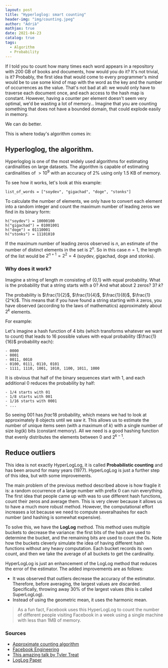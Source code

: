 ```yaml
---
layout: post
title: "Hyperloglog: smart counting"
header-img: "img/counting.jpeg"
author: "Adrià"
mathjax: true
date: 2021-04-23
catalog: true
tags:
  - Algorithm
  - Probability 
---
```



If I told you to count how many times each word appears in a repository with 200 GB of books and documents, how would you do it? It's not trivial, is it? Probably, the first idea that would come to every programmer's mind would be to use some kind of map with the word as the key and the number of occurrences as the value. That's not bad at all: we would only have to traverse each document once, and each access to the hash map is constant. However, having a counter per element doesn't seem very optimal, we'd be wasting a lot of memory… Imagine that you are counting something that does not have a bounded domain, that could explode easily in memory. 

We can do better.


This is where today's algorithm comes in:

## Hyperloglog, the algorithm.

Hyperloglog is one of the most widely used algorithms for estimating cardinalities on large datasets. The algorithm is capable of estimating cardinalities of $>10^9$ with an accuracy of 2% using only 1.5 KB of memory. 

To see how it works, let's look at this example: 
```
list_of_words = ["soydev", "gigachad", "doge", "stonks"]
```

To calculate the number of elements, we only have to convert each element into a random integer and count the maximum number of leading zeros we find in its binary form:

```
h("soydev") = 10000100
h("gigachad") = 01001001
h("doge") = 01110001
h("stonks") = 11101010
```

If the maximum number of leading zeros observed is $n$, an estimate of the number of distinct elements in the set is $2^n$. So in this case $n=1$, the length of the list would be $2^{n+1}=2^2=4$ (soydev, gigachad, doge and stonks).

### Why does it work?

Imagine a string of length $m$ consisting of {$0$,$1$} with equal probability. What is the probability that a string starts with a $0$? And what about $2$ zeros? $3$? $k$?

The probability is $\frac{1}{2}$, $\frac{1}{4}$, $\frac{1}{8}$, $\frac{1}{2^k}$. This means that if you have found a string starting with $k$ zeros, you have observed (according to the laws of mathematics) approximately about $2^k$ elements. 

For example:

Let's imagine a hash function of $4$ bits (which transforms whatever we want to count) that leads to $16$ possible values with equal probability ($\frac{1}{16}$ probability each): 

```
- 0000
- 0001
- 0011, 0010
- 0100, 0111, 0110, 0101
- 1111, 1110, 1001, 1010, 1100, 1011, 1000
```

It is obvious that half of the binary sequences start with $1$, and each additional 0 reduces the probability by half:

```
- 1/4 starts with 01
- 1/8 starts with 001
- 1/16 starts with 0001
- ...
```

So seeing 001 has $frac{1}{8}$ probability, which means we had to look at approximately 8 objects until we saw it. This allows us to estimate the number of unique items seen (with a maximum of $k$) with a single number of size $log(k)$ bits (constant memory).
All we need is a good hashing function that evenly distributes the elements between $0$ and $2^{k-1}$.

## Reduce outliers

This idea is not exactly HyperLogLog, it is called **Probabilistic counting** and has been around for many years (1977). HyperLogLog is just a further step of this idea, but with some improvements.

The main problem of the previous method described above is how fragile it is: a random occurrence of a large number with prefix $0$ can ruin everything. The first idea that people came up with was to use different hash functions, count their zeros and average them. This is very clever because it allows us to have a much more robust method. However, the computational effort increases a lot because we need to compute severalhashes for each number (and hashing is somewhat expensive).

To solve this, we have the **LogLog** method. This method uses multiple buckets to decrease the variance: the first bits of the hash are used to determine the bucket, and the remaining bits are used to count the 0s. Note how the buckets cleverly simulate the idea of having different hash functions without any heavy computation. Each bucket records its own count, and then we take the average of all buckets to get the cardinality.

HyperLogLog is just an enhancement of the LogLog method that reduces the error of the estimator. The added improvements are as follows:

- It was observed that outliers decrease the accuracy of the estimator. Therefore, before averaging, the largest values are discarded. Specifically, throwing away 30% of the largest values (this is called SuperLogLog).
- Instead of using the geometric mean, it uses the harmonic mean. 

> As a fun fact, Facebook uses this HyperLogLog to count the number of different people visiting Facebook in a week using a single machine with less than 1MB of memory.


### Sources
- [Approximate counting algorithm](https://en.wikipedia.org/wiki/Approximate_counting_algorithm)
- [Facebook Engineering](https://engineering.fb.com/2018/12/13/data-infrastructure/hyperloglog/)
- [This amazing talk by Tyler Treat](https://speakerdeck.com/tylertreat/probabilistic-algorithms-for-fun-and-pseudorandom-profit)
- [LogLog Paper](https://www.ic.unicamp.br/~celio/peer2peer/math/bitmap-algorithms/durand03loglog.pdf)